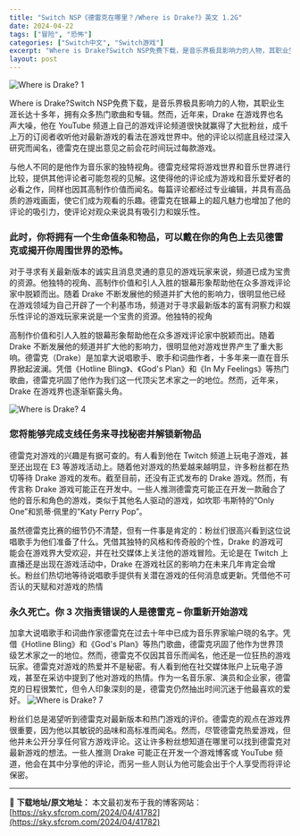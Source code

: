 ```yaml
---
title: "Switch NSP《德雷克在哪里？/Where is Drake?》英文 1.2G"
date: 2024-04-22
tags: ["冒险", "恐怖"]
categories: ["Switch中文", "Switch游戏"]
excerpt: "Where is Drake?Switch NSP免费下载，是音乐界极具影响力的人物，其职业生涯长达十多年，拥有众多热门歌曲和专辑。然而，近年来，Drake 在游戏界也名声大噪，他在 YouTube 频道上自己的游戏评论频道很快就赢得了大批粉丝，成千上万的订阅者收听他对最新游戏的看法在游戏世界中。他&hellip;"
layout: post
---
```


<img class="aligncenter" src="https://sky.sfcrom.com/wp-content/uploads/2024/04/20240422082014-f20fc.jpeg" alt="Where is Drake? 1" />

Where is Drake?Switch NSP免费下载，是音乐界极具影响力的人物，其职业生涯长达十多年，拥有众多热门歌曲和专辑。然而，近年来，Drake 在游戏界也名声大噪，他在 YouTube 频道上自己的游戏评论频道很快就赢得了大批粉丝，成千上万的订阅者收听他对最新游戏的看法在游戏世界中。他的评论以彻底且经过深入研究而闻名，德雷克在提出意见之前会花时间玩过每款游戏。

<span>与他人不同的是他作为音乐家的独特视角。德雷克经常将游戏世界和音乐世界进行比较，提供其他评论者可能忽视的见解。这使得他的评论成为游戏和音乐爱好者的必看之作，同样也因其高制作价值而闻名。每篇评论都经过专业编辑，并具有高品质的游戏画面，使它们成为观看的乐趣。德雷克在银幕上的超凡魅力也增加了他的评论的吸引力，使评论对观众来说具有吸引力和娱乐性。</span>
<h3><span>此时，你将拥有一个生命值条和物品，可以戴在你的角色上去见德雷克或揭开你周围世界的恐怖。</span></h3>
<span>对于寻求有关最新版本的诚实且消息灵通的意见的游戏玩家来说，频道已成为宝贵的资源。他独特的视角、高制作价值和引人入胜的银幕形象帮助他在众多游戏评论家中脱颖而出。随着 Drake 不断发展他的频道并扩大他的影响力，很明显他已经在游戏领域为自己开辟了一个利基市场，频道对于寻求最新版本的富有洞察力和娱乐性评论的游戏玩家来说是一个宝贵的资源。他独特的视角</span>

<span>高制作价值和引人入胜的银幕形象帮助他在众多游戏评论家中脱颖而出。随着 Drake 不断发展他的频道并扩大他的影响力，很明显他对游戏世界产生了重大影响。德雷克（Drake）是加拿大说唱歌手、歌手和词曲作者，十多年来一直在音乐界掀起波澜。凭借《Hotline Bling》、《God's Plan》和《In My Feelings》等热门歌曲，德雷克巩固了他作为我们这一代顶尖艺术家之一的地位。然而，近年来，Drake 在游戏界也逐渐崭露头角。</span>

<img src="https://sky.sfcrom.com/wp-content/uploads/2024/04/20240422082017-ac558.jpeg" alt="Where is Drake? 4" />
<h3><span>您将能够完成支线任务来寻找秘密并解锁新物品</span></h3>
<span>德雷克对游戏的兴趣是有据可查的。有人看到他在 Twitch 频道上玩电子游戏，甚至还出现在 E3 等游戏活动上。随着他对游戏的热爱越来越明显，许多粉丝都在热切等待 Drake 游戏的发布。截至目前，还没有正式发布的 Drake 游戏。然而，有传言称 Drake 游戏可能正在开发中。一些人推测德雷克可能正在开发一款融合了他的音乐和角色的游戏，类似于其他名人驱动的游戏，如坎耶·韦斯特的“Only One”和凯蒂·佩里的“Katy Perry Pop”。</span>

<span>虽然德雷克比赛的细节仍不清楚，但有一件事是肯定的：粉丝们很高兴看到这位说唱歌手为他们准备了什么。凭借其独特的风格和传奇般的个性，Drake 的游戏可能会在游戏界大受欢迎，并在社交媒体上关注他的游戏冒险。无论是在 Twitch 上直播还是出现在游戏活动中，Drake 在游戏社区的影响力在未来几年肯定会增长。粉丝们热切地等待说唱歌手提供有关潜在游戏的任何消息或更新。凭借他不可否认的天赋和对游戏的热情</span>
<h3><span>永久死亡。你 3 次指责错误的人是德雷克 – 你重新开始游戏</span></h3>
<span>加拿大说唱歌手和词曲作家德雷克在过去十年中已成为音乐界家喻户晓的名字。凭借《Hotline Bling》和《God's Plan》等热门歌曲，德雷克巩固了他作为世界顶级艺术家之一的地位。然而，德雷克不仅因其音乐而闻名，他还是一位狂热的游戏玩家。德雷克对游戏的热爱并不是秘密。有人看到他在社交媒体账户上玩电子游戏，甚至在采访中提到了他对游戏的热情。作为一名音乐家、演员和企业家，德雷克的日程很繁忙，但令人印象深刻的是，德雷克仍然抽出时间沉迷于他最喜欢的爱好。</span>

<img src="https://sky.sfcrom.com/wp-content/uploads/2024/04/20240422082018-8d3f4.jpeg" alt="Where is Drake? 7" />

粉丝们总是渴望听到德雷克对最新版本和热门游戏的评价。德雷克的观点在游戏界很重要，因为他以其敏锐的品味和高标准而闻名。然而，尽管德雷克热爱游戏，但他并未公开分享任何官方游戏评论。这让许多粉丝想知道在哪里可以找到德雷克对最新游戏的想法。一些人推测 Drake 可能正在开发一个游戏博客或 YouTube 频道，他会在其中分享他的评论，而另一些人则认为他可能会出于个人享受而将评论保密。

---
📖 **下载地址/原文地址：** 本文最初发布于我的博客网站：[https://sky.sfcrom.com/2024/04/41782](https://sky.sfcrom.com/2024/04/41782)
